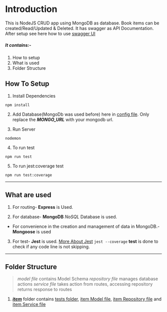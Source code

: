 # Introduction

This is NodeJS CRUD app using MongoDB as database. Book items can be created/Read/Updated & Deleted. It has swagger as API Documentation. After setup see here how to use [swagger UI](http://localhost:4001/api-docs/#/)

##### It contains:-

1. How to setup
2. What is used
3. Folder Structure

## How To Setup

1. Install Dependencies

```
npm install
```

2. Add Database(MongoDb was used before) here in [config file](src/config/config.ts). Only replace the **_MONGO_URL_** with your mongodb url.

3. Run Server

```
nodemon
```

4. To run test

```
npm run test
```

5. To run jest:coverage test

```
npm run test:coverage
```

---

## What are used

1. For routing- **Express** is Used.

2. For database- **MongoDB** _NoSQL_ Database is used.

- For convenience in the creation and management of data in MongoDB.- **Mongoose** is used

3. For test- **Jest** is used. [More About Jest](https://github.com/facebook/jest)
   `jest --coverage` **test** is done to check if any code line is not skipping.

---

## Folder Structure

> _model file_ contains Model Schema
> _repository file_ manages database actions
> _service file_ takes action from routes, accessing repository returns response to routes

1. [**_item_**](src/items/) folder contains [tests folder](src/items/__tests__), [item Model file](src/items/item.model.ts), [item Repository file](src/items/item.repository.ts) and [item Service file](src/items/item.service.ts)
